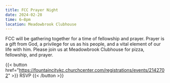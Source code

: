 ```yaml
---
title: FCC Prayer Night
date: 2024-02-28
time: 6–8pm
location: Meadowbrook Clubhouse
---
```

FCC will be gathering together for a time of fellowship and prayer. Prayer is a gift from God, a privilege for us as his people, and a vital element of our life with him. Please join us at Meadowbrook Clubhouse for pizza, fellowship, and prayer.

{{< button href="https://fountaincitykc.churchcenter.com/registrations/events/2142702" >}}
RSVP
{{< /button >}}
